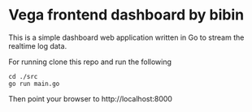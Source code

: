 # Vega frontend dashboard by bibin

This is a simple dashboard web application written in Go to stream the realtime log data.

For running clone this repo and run the following

```
cd ./src
go run main.go
```

Then point your browser to http://localhost:8000
